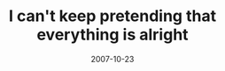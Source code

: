 ---
layout: base.njk
title : 'I can&#39;t keep pretending that everything is alright' 
view_title : 'I can&#39;t keep pretending that everything is alright' 
year : '2007' 
date : '2007-10-23' 
img_file : '/drawing/icantkeeppretendingthateverythingisalright.png' 
html_file : 'icantkeeppretendingthateverythingisalright' 
next_html : 'ifonlyitoldyousooner.html' 
year_order : '219' 
permalink : "title/{{html_file}}.html"
---